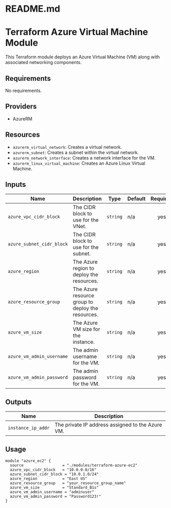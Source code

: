 # README.md

# Terraform Azure Virtual Machine Module

This Terraform module deploys an Azure Virtual Machine (VM) along with associated networking components.

## Requirements

No requirements.

## Providers

- AzureRM

## Resources

- `azurerm_virtual_network`: Creates a virtual network.
- `azurerm_subnet`: Creates a subnet within the virtual network.
- `azurerm_network_interface`: Creates a network interface for the VM.
- `azurerm_linux_virtual_machine`: Creates an Azure Linux Virtual Machine.

## Inputs

| Name | Description | Type | Default | Required |
|------|-------------|------|---------|:--------:|
| `azure_vpc_cidr_block` | The CIDR block to use for the VNet. | `string` | n/a | yes |
| `azure_subnet_cidr_block` | The CIDR block to use for the subnet. | `string` | n/a | yes |
| `azure_region` | The Azure region to deploy the resources. | `string` | n/a | yes |
| `azure_resource_group` | The Azure resource group to deploy the resources. | `string` | n/a | yes |
| `azure_vm_size` | The Azure VM size for the instance. | `string` | n/a | yes |
| `azure_vm_admin_username` | The admin username for the VM. | `string` | n/a | yes |
| `azure_vm_admin_password` | The admin password for the VM. | `string` | n/a | yes |

## Outputs

| Name | Description |
|------|-------------|
| `instance_ip_addr` | The private IP address assigned to the Azure VM. |

## Usage

```hcl
module "azure_ec2" {
  source                 = "./modules/terraform-azure-ec2"
  azure_vpc_cidr_block   = "10.0.0.0/16"
  azure_subnet_cidr_block = "10.0.1.0/24"
  azure_region           = "East US"
  azure_resource_group   = "your_resource_group_name"
  azure_vm_size          = "Standard_B1s"
  azure_vm_admin_username = "adminuser"
  azure_vm_admin_password = "Password123!"
}
